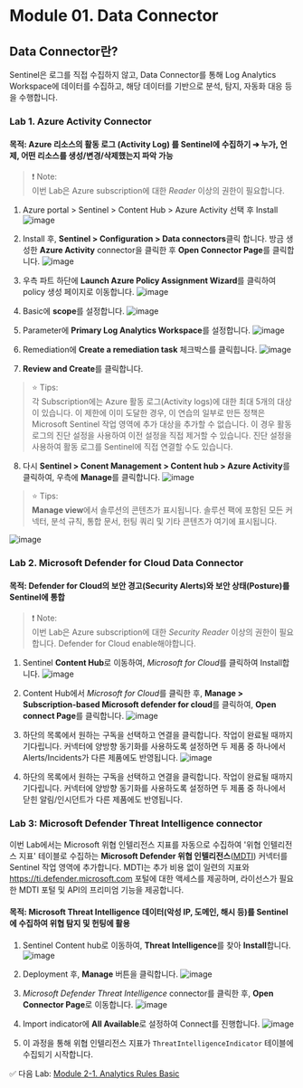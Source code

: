 # Module 01. Data Connector

## Data Connector란? 
Sentinel은 로그를 직접 수집하지 않고, Data Connector를 통해 Log Analytics Workspace에 데이터를 수집하고, 해당 데이터를 기반으로 분석, 탐지, 자동화 대응 등을 수행합니다.

### Lab 1. Azure Activity Connector

#### 목적: Azure 리소스의 활동 로그 (Activity Log) 를 Sentinel에 수집하기 ➔ 누가, 언제, 어떤 리소스를 생성/변경/삭제했는지 파악 가능

> ❗ Note: <br>
> 이번 Lab은 Azure subscription에 대한 *Reader* 이상의 권한이 필요합니다.


1. Azure portal > Sentinel > Content Hub > Azure Activity 선택 후 Install
   ![image](https://github.com/user-attachments/assets/4134ab4f-a581-4124-8ce3-9468c902e292)

2. Install 후, **Sentinel > Configuration > Data connectors**클릭 합니다. 방금 생성한 **Azure Activity** connector을 클릭한 후 **Open Connector Page**를 클릭합니다.
   ![image](https://github.com/user-attachments/assets/dc474428-743a-4213-bc31-9b9c22670f5b)

3. 우측 파트 하단에 **Launch Azure Policy Assignment Wizard**를 클릭하여 policy 생성 페이지로 이동합니다.
   ![image](https://github.com/user-attachments/assets/e2a14ae6-f96b-4dd0-9118-d24682c1eccc)

4. Basic에 **scope**를 설정합니다. 
   ![image](https://github.com/user-attachments/assets/67f2b544-a4c2-4f92-999d-a9fadc7823d4)

5. Parameter에 **Primary Log Analytics Workspace**를 설정합니다. 
   ![image](https://github.com/user-attachments/assets/b389ee15-8511-4e53-be41-1088d03f651e)

6. Remediation에 **Create a remediation task** 체크박스를 클릭힙니다.
   ![image](https://github.com/user-attachments/assets/230e2c69-6a8e-497d-ba69-c19a1c825ab6)

7. **Review and Create**를 클릭합니다.

> ⭐ Tips: <br>
> 각 Subscription에는 Azure 활동 로그(Activity logs)에 대한 최대 5개의 대상이 있습니다. 이 제한에 이미 도달한 경우, 이 연습의 일부로 만든 정책은 Microsoft Sentinel 작업 영역에 추가 대상을 추가할 수 없습니다. 이 경우 활동 로그의 진단 설정을 사용하여 이전 설정을 직접 제거할 수 있습니다. 진단 설정을 사용하여 활동 로그를 Sentinel에 직접 연결할 수도 있습니다.

8. 다시 **Sentinel > Conent Management > Content hub > Azure Activity**를 클릭하여, 우측에 **Manage**를 클릭합니다.
   ![image](https://github.com/user-attachments/assets/2f2e01f1-218c-4a98-b5ed-342053692478)

> ⭐ Tips: <br>
> **Manage view**에서 솔루션의 콘텐츠가 표시됩니다. 솔루션 팩에 포함된 모든 커넥터, 분석 규칙, 통합 문서, 헌팅 쿼리 및 기타 콘텐츠가 여기에 표시됩니다.

![image](https://github.com/user-attachments/assets/8d607bc6-30ed-4248-ba6c-a27d07923d4d)


### Lab 2. Microsoft Defender for Cloud Data Connector

#### 목적: Defender for Cloud의 보안 경고(Security Alerts)와 보안 상태(Posture)를 Sentinel에 통합

> ❗ Note: <br>
> 이번 Lab은 Azure subscription에 대한 *Security Reader* 이상의 권한이 필요합니다.
> Defender for Cloud enable해야합니다.

1. Sentinel **Content Hub**로 이동하여, *Microsoft for Cloud*를 클릭하여 Install합니다.
   ![image](https://github.com/user-attachments/assets/fb7cd705-ed57-4fe3-94c5-879b96e18390)

2. Content Hub에서 *Microsoft for Cloud*를 클릭한 후, **Manage > Subscription-based Microsoft defender for cloud**를 클릭하여, **Open connect Page**를 클릭합니다.
   ![image](https://github.com/user-attachments/assets/cf27b1fd-4a7c-4114-be02-1d5c2b1b1a61)

3. 하단의 목록에서 원하는 구독을 선택하고 연결을 클릭합니다. 작업이 완료될 때까지 기다립니다. 커넥터에 양방향 동기화를 사용하도록 설정하면 두 제품 중 하나에서 Alerts/Incidents가 다른 제품에도 반영됩니다.
   ![image](https://github.com/user-attachments/assets/56d0e6fa-e073-44f7-8c2c-94111c9b177b)

4. 하단의 목록에서 원하는 구독을 선택하고 연결을 클릭합니다. 작업이 완료될 때까지 기다립니다. 커넥터에 양방향 동기화를 사용하도록 설정하면 두 제품 중 하나에서 닫힌 알림/인시던트가 다른 제품에도 반영됩니다.


### Lab 3: Microsoft Defender Threat Intelligence connector
이번 Lab에서는 Microsoft 위협 인텔리전스 지표를 자동으로 수집하여 '위협 인텔리전스 지표' 테이블로 수집하는 **Microsoft Defender 위협 인텔리전스**([MDTI](https://learn.microsoft.com/en-us/defender/threat-intelligence/what-is-microsoft-defender-threat-intelligence-defender-ti)) 커넥터를 Sentinel 작업 영역에 추가합니다. MDTI는 추가 비용 없이 일련의 지표와 https://ti.defender.microsoft.com 포털에 대한 액세스를 제공하며, 라이선스가 필요한 MDTI 포털 및 API의 프리미엄 기능을 제공합니다.

#### 목적: Microsoft Threat Intelligence 데이터(악성 IP, 도메인, 해시 등)를 Sentinel에 수집하여 위협 탐지 및 헌팅에 활용

1. Sentinel Content hub로 이동하여, **Threat Intelligence**를 찾아 **Install**합니다.
   ![image](https://github.com/user-attachments/assets/73881b1b-4ac5-44b9-b27b-9d8eba711b46)

2. Deployment 후, **Manage** 버튼을 클릭합니다.
   ![image](https://github.com/user-attachments/assets/47a17369-b79d-46cf-ad21-f0ffc560e210)

3. *Microsoft Defender Threat Intelligence* connector를 클릭한 후, **Open Connector Page**로 이동합니다.
   ![image](https://github.com/user-attachments/assets/34a19de0-8c24-4664-8c8e-84b6cc1c2eb0)

4. Import indicator에 **All Available**로 설정하여 Connect를 진행합니다.
   ![image](https://github.com/user-attachments/assets/ac6c8b78-e2ac-4d79-8d14-87ca8eecdfc4)

5. 이 과정을 통해 위협 인텔리전스 지표가 `ThreatIntelligenceIndicator` 테이블에 수집되기 시작합니다. 


✅ 다음 Lab: [Module 2-1. Analytics Rules Basic](https://github.com/Kittiyayaong/ProjectWandooSentinel/blob/main/Module-02-1.%20Basic%20Anlytics%20Rules.md)
